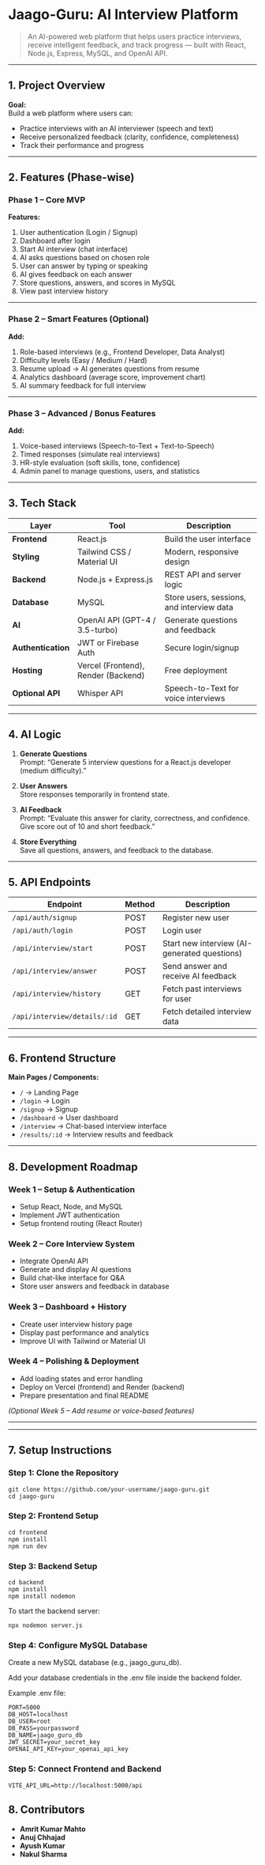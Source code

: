 # Jaago-Guru: AI Interview Platform

> An AI-powered web platform that helps users practice interviews, receive intelligent feedback, and track progress — built with React, Node.js, Express, MySQL, and OpenAI API.

---

## 1. Project Overview

**Goal:**  
Build a web platform where users can:
- Practice interviews with an AI interviewer (speech and text)
- Receive personalized feedback (clarity, confidence, completeness)
- Track their performance and progress

---

## 2. Features (Phase-wise)

### Phase 1 – Core MVP

**Features:**
1. User authentication (Login / Signup)  
2. Dashboard after login  
3. Start AI interview (chat interface)  
4. AI asks questions based on chosen role  
5. User can answer by typing or speaking  
6. AI gives feedback on each answer  
7. Store questions, answers, and scores in MySQL  
8. View past interview history  

---

### Phase 2 – Smart Features (Optional)

**Add:**
1. Role-based interviews (e.g., Frontend Developer, Data Analyst)  
2. Difficulty levels (Easy / Medium / Hard)  
3. Resume upload → AI generates questions from resume  
4. Analytics dashboard (average score, improvement chart)  
5. AI summary feedback for full interview  

---

### Phase 3 – Advanced / Bonus Features

**Add:**
1. Voice-based interviews (Speech-to-Text + Text-to-Speech)  
2. Timed responses (simulate real interviews)  
3. HR-style evaluation (soft skills, tone, confidence)  
4. Admin panel to manage questions, users, and statistics  

---

## 3. Tech Stack

| Layer | Tool | Description |
|-------|------|-------------|
| **Frontend** | React.js | Build the user interface |
| **Styling** | Tailwind CSS / Material UI | Modern, responsive design |
| **Backend** | Node.js + Express.js | REST API and server logic |
| **Database** | MySQL | Store users, sessions, and interview data |
| **AI** | OpenAI API (GPT-4 / 3.5-turbo) | Generate questions and feedback |
| **Authentication** | JWT or Firebase Auth | Secure login/signup |
| **Hosting** | Vercel (Frontend), Render (Backend) | Free deployment |
| **Optional API** | Whisper API | Speech-to-Text for voice interviews |

---

## 4. AI Logic

1. **Generate Questions**  
   Prompt: “Generate 5 interview questions for a React.js developer (medium difficulty).”

2. **User Answers**  
   Store responses temporarily in frontend state.

3. **AI Feedback**  
   Prompt: “Evaluate this answer for clarity, correctness, and confidence. Give score out of 10 and short feedback.”

4. **Store Everything**  
   Save all questions, answers, and feedback to the database.

---

## 5. API Endpoints

| Endpoint | Method | Description |
|-----------|---------|-------------|
| `/api/auth/signup` | POST | Register new user |
| `/api/auth/login` | POST | Login user |
| `/api/interview/start` | POST | Start new interview (AI-generated questions) |
| `/api/interview/answer` | POST | Send answer and receive AI feedback |
| `/api/interview/history` | GET | Fetch past interviews for user |
| `/api/interview/details/:id` | GET | Fetch detailed interview data |

---

## 6. Frontend Structure

**Main Pages / Components:**
- `/` → Landing Page  
- `/login` → Login  
- `/signup` → Signup  
- `/dashboard` → User dashboard  
- `/interview` → Chat-based interview interface  
- `/results/:id` → Interview results and feedback  

---

## 8. Development Roadmap

### Week 1 – Setup & Authentication
- Setup React, Node, and MySQL  
- Implement JWT authentication  
- Setup frontend routing (React Router)

### Week 2 – Core Interview System
- Integrate OpenAI API  
- Generate and display AI questions  
- Build chat-like interface for Q&A  
- Store user answers and feedback in database  

### Week 3 – Dashboard + History
- Create user interview history page  
- Display past performance and analytics  
- Improve UI with Tailwind or Material UI  

### Week 4 – Polishing & Deployment
- Add loading states and error handling  
- Deploy on Vercel (frontend) and Render (backend)  
- Prepare presentation and final README  

*(Optional Week 5 – Add resume or voice-based features)*

---


---

## 7. Setup Instructions

### Step 1: Clone the Repository

```
git clone https://github.com/your-username/jaago-guru.git
cd jaago-guru
```



### Step 2: Frontend Setup
```
cd frontend
npm install
npm run dev
```


### Step 3: Backend Setup
```
cd backend
npm install
npm install nodemon 
```


To start the backend server:
```
npx nodemon server.js
```

### Step 4: Configure MySQL Database

Create a new MySQL database (e.g., jaago_guru_db).

Add your database credentials in the .env file inside the backend folder.

Example .env file:
```
PORT=5000
DB_HOST=localhost
DB_USER=root
DB_PASS=yourpassword
DB_NAME=jaago_guru_db
JWT_SECRET=your_secret_key
OPENAI_API_KEY=your_openai_api_key
```

### Step 5: Connect Frontend and Backend
```
VITE_API_URL=http://localhost:5000/api
```

## 8. Contributors

- **Amrit Kumar Mahto**  
- **Anuj Chhajad**  
- **Ayush Kumar**  
- **Nakul Sharma**







